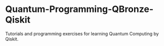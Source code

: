 # Quantum-Programming-QBronze-Qiskit
Tutorials and programming exercises for learning Quantum Computing by Qiskit.
